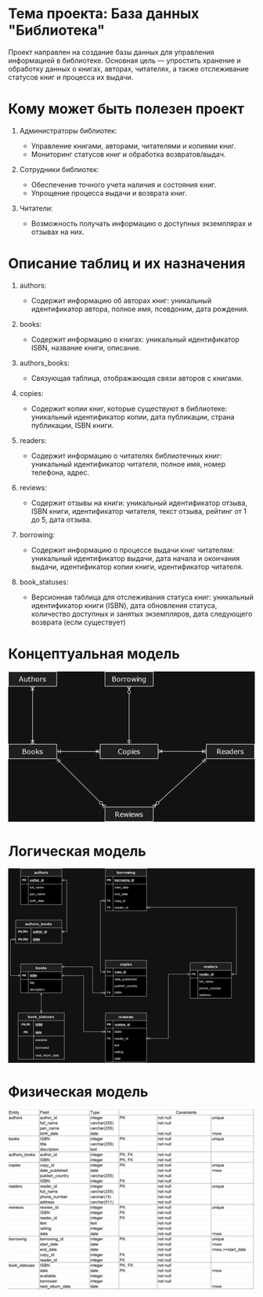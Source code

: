 # Тема проекта: База данных "Библиотека"
Проект направлен на создание базы данных для управления информацией в библиотеке. Основная цель — упростить хранение и обработку данных о книгах, авторах, читателях, а также отслеживание статусов книг и процесса их выдачи.

# Кому может быть полезен проект

1. Администраторы библиотек:
   - Управление книгами, авторами, читателями и копиями книг.
   - Мониторинг статусов книг и обработка возвратов/выдач.

2. Сотрудники библиотек:
   - Обеспечение точного учета наличия и состояния книг.
   - Упрощение процесса выдачи и возврата книг.

3. Читатели:
   - Возможность получать информацию о доступных экземплярах и отзывах на них.

# Описание таблиц и их назначения

1. authors:
   - Содержит информацию об авторах книг: уникальный идентификатор автора, полное имя, псевдоним, дата рождения.

2. books:
   - Содержит информацию о книгах: уникальный идентификатор ISBN, название книги, описание.
   
3. authors_books:
   - Связующая таблица, отображающая связи авторов с книгами. 

4. copies:
   - Содержит копии книг, которые существуют в библиотеке: уникальный идентификатор копии, дата публикации, страна публикации, ISBN книги.
     
5. readers:
   - Содержит информацию о читателях библиотечных книг: уникальный идентификатор читателя, полное имя, номер телефона, адрес.

6. reviews:
   - Содержит отзывы на книги: уникальный идентификатор отзыва, ISBN книги, идентификатор читателя, текст отзыва, рейтинг от 1 до 5, дата отзыва.
   
7. borrowing:
   - Содержит информацию о процессе выдачи книг читателям: уникальный идентификатор выдачи, дата начала и окончания выдачи, идентификатор копии книги, идентификатор читателя.

8. book_statuses:
   - Версионная таблица для отслеживания статуса книг: уникальный идентификатор книги (ISBN), дата обновления статуса, количество доступных и занятых экземпляров, дата следующего возврата (если существует)

# Концептуальная модель

![page](conceptual_model.png)

# Логическая модель

![page](logic_model_2.png)

# Физическая модель

![page](physical_model.PNG)
